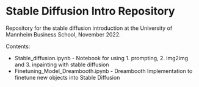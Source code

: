 # Stable Diffusion Intro Repository

Repository for the stable diffusion introduction at the University of Mannheim Business School, November 2022. 

Contents:
* Stable_diffusion.ipynb - Notebook for using 1. prompting, 2. img2img and 3. inpainting with stable diffusion
* Finetuning_Model_Dreambooth.ipynb - Dreambooth Implementation to finetune new objects into Stable Diffusion